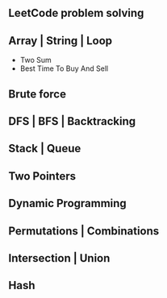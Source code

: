 ## LeetCode problem solving

## Array | String | Loop
- Two Sum
- Best Time To Buy And Sell

## Brute force

## DFS | BFS | Backtracking

## Stack | Queue

## Two Pointers

## Dynamic Programming

## Permutations | Combinations

## Intersection | Union

## Hash